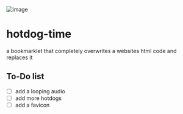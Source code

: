 ![image](https://i.imgur.com/JWO6a2o.png)
# hotdog-time
a bookmarklet that completely overwrites a websites html code and replaces it

## To-Do list
- [ ] add a looping audio
- [ ] add more hotdogs
- [ ] add a favicon
